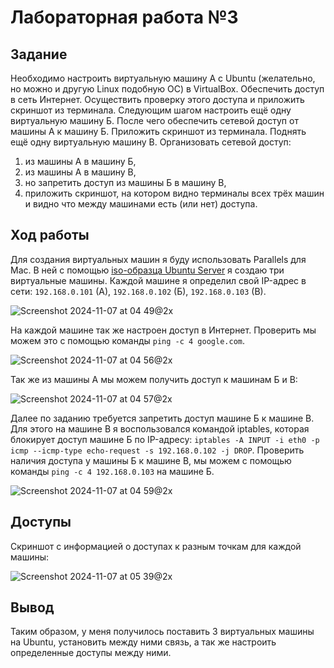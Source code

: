 # Лабораторная работа №3

## Задание

Необходимо настроить виртуальную машину А с Ubuntu (желательно, но можно и другую Linux подобную ОС) в VirtualBox.
Обеспечить доступ в сеть Интернет. Осуществить проверку этого доступа и приложить скриншот из терминала.
Следующим шагом настроить ещё одну виртуальную машину Б.
После чего обеспечить сетевой доступ от машины А к машину Б. Приложить скриншот из терминала.
Поднять ещё одну виртуальную машину В. Организовать сетевой доступ:

1. из машины А в машину Б,
2. из машины А в машину В,
3. но запретить доступ из машины Б в машину В,
4. приложить скриншот, на котором видно терминалы всех трёх машин и видно что между машинами есть (или нет) доступа.

## Ход работы

Для создания виртуальных машин я буду использовать Parallels для Mac. В ней с помощью [iso-образца Ubuntu Server](https://ubuntu.com/download/server/arm) я создаю три виртуальные машины. Каждой машине я определил свой IP-адрес в сети: `192.168.0.101` (А), `192.168.0.102` (Б), `192.168.0.103` (В).

![Screenshot 2024-11-07 at 04 49@2x](https://github.com/user-attachments/assets/0f35672e-0ba9-40bb-87c6-7a8dc9fa35c6)

На каждой машине так же настроен доступ в Интернет. Проверить мы можем это с помощью команды `ping -c 4 google.com`.

![Screenshot 2024-11-07 at 04 56@2x](https://github.com/user-attachments/assets/dc0645af-a9a4-4a4b-8bb5-2ae4ad477d53)

Так же из машины А мы можем получить доступ к машинам Б и В:

![Screenshot 2024-11-07 at 04 57@2x](https://github.com/user-attachments/assets/617fd088-a4a9-49b5-a3d9-60c5cd9bc544)

Далее по заданию требуется запретить доступ машине Б к машине В. Для этого на машине В я воспользовался командой iptables, которая блокирует доступ машине Б по IP-адресу: `iptables -A INPUT -i eth0 -p icmp --icmp-type echo-request -s 192.168.0.102 -j DROP`. Проверить наличия доступа у машины Б к машине В, мы можем с помощью команды `ping -c 4 192.168.0.103` на машине Б.

![Screenshot 2024-11-07 at 04 59@2x](https://github.com/user-attachments/assets/2102eeb5-1555-4468-a0c7-c230a9bf0e41)

## Доступы

Скриншот с информацией о доступах к разным точкам для каждой машины:

![Screenshot 2024-11-07 at 05 39@2x](https://github.com/user-attachments/assets/4733b45f-d20a-4f15-b6fa-643a1178cb6f)

## Вывод

Таким образом, у меня получилось поставить 3 виртуальных машины на Ubuntu, установить между ними связь, а так же настроить определенные доступы между ними.
